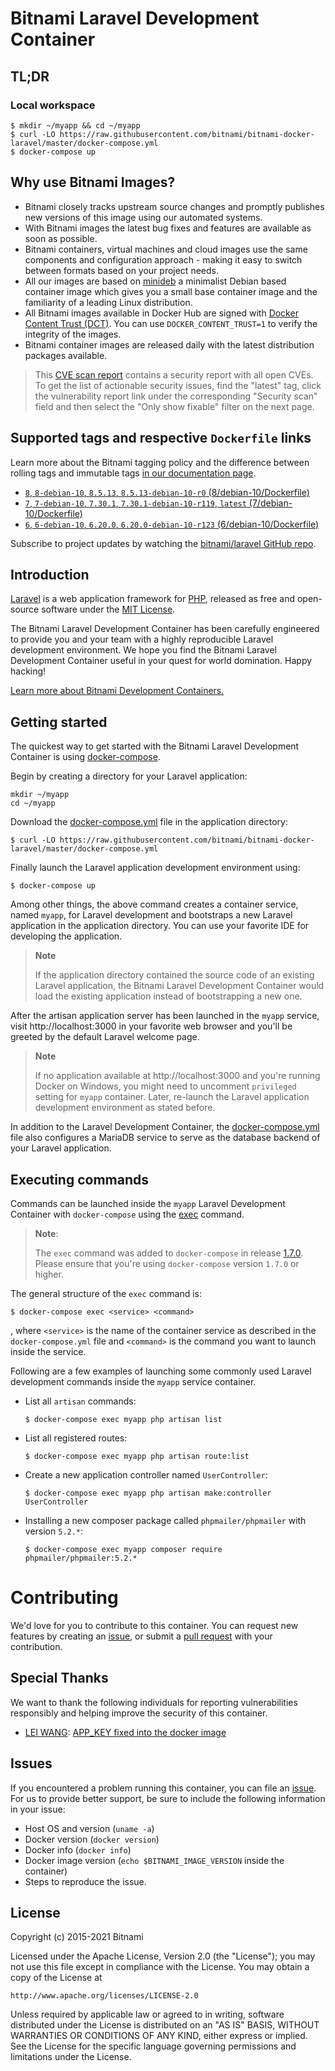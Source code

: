 
# Bitnami Laravel Development Container

## TL;DR

### Local workspace

```console
$ mkdir ~/myapp && cd ~/myapp
$ curl -LO https://raw.githubusercontent.com/bitnami/bitnami-docker-laravel/master/docker-compose.yml
$ docker-compose up
```

## Why use Bitnami Images?

* Bitnami closely tracks upstream source changes and promptly publishes new versions of this image using our automated systems.
* With Bitnami images the latest bug fixes and features are available as soon as possible.
* Bitnami containers, virtual machines and cloud images use the same components and configuration approach - making it easy to switch between formats based on your project needs.
* All our images are based on [minideb](https://github.com/bitnami/minideb) a minimalist Debian based container image which gives you a small base container image and the familiarity of a leading Linux distribution.
* All Bitnami images available in Docker Hub are signed with [Docker Content Trust (DCT)](https://docs.docker.com/engine/security/trust/content_trust/). You can use `DOCKER_CONTENT_TRUST=1` to verify the integrity of the images.
* Bitnami container images are released daily with the latest distribution packages available.


> This [CVE scan report](https://quay.io/repository/bitnami/laravel?tab=tags) contains a security report with all open CVEs. To get the list of actionable security issues, find the "latest" tag, click the vulnerability report link under the corresponding "Security scan" field and then select the "Only show fixable" filter on the next page.

## Supported tags and respective `Dockerfile` links

Learn more about the Bitnami tagging policy and the difference between rolling tags and immutable tags [in our documentation page](https://docs.bitnami.com/tutorials/understand-rolling-tags-containers/).


* [`8`, `8-debian-10`, `8.5.13`, `8.5.13-debian-10-r0` (8/debian-10/Dockerfile)](https://github.com/bitnami/bitnami-docker-laravel/blob/8.5.13-debian-10-r0/8/debian-10/Dockerfile)
* [`7`, `7-debian-10`, `7.30.1`, `7.30.1-debian-10-r119`, `latest` (7/debian-10/Dockerfile)](https://github.com/bitnami/bitnami-docker-laravel/blob/7.30.1-debian-10-r119/7/debian-10/Dockerfile)
* [`6`, `6-debian-10`, `6.20.0`, `6.20.0-debian-10-r123` (6/debian-10/Dockerfile)](https://github.com/bitnami/bitnami-docker-laravel/blob/6.20.0-debian-10-r123/6/debian-10/Dockerfile)

Subscribe to project updates by watching the [bitnami/laravel GitHub repo](https://github.com/bitnami/bitnami-docker-laravel).

## Introduction

[Laravel](https://laravel.com/) is a web application framework for [PHP](https://php.net), released as free and open-source software under the [MIT License](https://opensource.org/licenses/MIT).

The Bitnami Laravel Development Container has been carefully engineered to provide you and your team with a highly reproducible Laravel development environment. We hope you find the Bitnami Laravel Development Container useful in your quest for world domination. Happy hacking!

[Learn more about Bitnami Development Containers.](https://docs.bitnami.com/containers/how-to/use-bitnami-development-containers/)

## Getting started

The quickest way to get started with the Bitnami Laravel Development Container is using [docker-compose](https://docs.docker.com/compose/).

Begin by creating a directory for your Laravel application:

```console
mkdir ~/myapp
cd ~/myapp
```

Download the [docker-compose.yml](https://raw.githubusercontent.com/bitnami/bitnami-docker-laravel/master/docker-compose.yml) file in the application directory:

```console
$ curl -LO https://raw.githubusercontent.com/bitnami/bitnami-docker-laravel/master/docker-compose.yml
```

Finally launch the Laravel application development environment using:

```console
$ docker-compose up
```

Among other things, the above command creates a container service, named `myapp`, for Laravel development and bootstraps a new Laravel application in the application directory. You can use your favorite IDE for developing the application.

> **Note**
>
> If the application directory contained the source code of an existing Laravel application, the Bitnami Laravel Development Container would load the existing application instead of bootstrapping a new one.

After the artisan application server has been launched in the `myapp` service, visit http://localhost:3000 in your favorite web browser and you'll be greeted by the default Laravel welcome page.

> **Note**
>
> If no application available at http://localhost:3000 and you're running Docker on Windows, you might need to uncomment `privileged` setting for `myapp` container. Later, re-launch the Laravel application development environment as stated before.

In addition to the Laravel Development Container, the [docker-compose.yml](https://raw.githubusercontent.com/bitnami/bitnami-docker-laravel/master/docker-compose.yml) file also configures a MariaDB service to serve as the database backend of your Laravel application.

## Executing commands

Commands can be launched inside the `myapp` Laravel Development Container with `docker-compose` using the [exec](https://docs.docker.com/compose/reference/exec/) command.

> **Note**:
>
> The `exec` command was added to `docker-compose` in release [1.7.0](https://github.com/docker/compose/blob/master/CHANGELOG.md#170-2016-04-13). Please ensure that you're using `docker-compose` version `1.7.0` or higher.

The general structure of the `exec` command is:

```console
$ docker-compose exec <service> <command>
```

, where `<service>` is the name of the container service as described in the `docker-compose.yml` file and `<command>` is the command you want to launch inside the service.

Following are a few examples of launching some commonly used Laravel development commands inside the `myapp` service container.

- List all `artisan` commands:

  ```console
  $ docker-compose exec myapp php artisan list
  ```

- List all registered routes:

  ```console
  $ docker-compose exec myapp php artisan route:list
  ```

- Create a new application controller named `UserController`:

  ```console
  $ docker-compose exec myapp php artisan make:controller UserController
  ```

- Installing a new composer package called `phpmailer/phpmailer` with version `5.2.*`:

  ```console
  $ docker-compose exec myapp composer require phpmailer/phpmailer:5.2.*
  ```

# Contributing

We'd love for you to contribute to this container. You can request new features by creating an [issue](https://github.com/bitnami/bitnami-docker-laravel/issues), or submit a [pull request](https://github.com/bitnami/bitnami-docker-laravel/pulls) with your contribution.

## Special Thanks

We want to thank the following individuals for reporting vulnerabilities responsibly and helping improve the security of this container.

- [LEI WANG](`https://github.com/ssst0n3): [APP_KEY fixed into the docker image](https://github.com/bitnami/bitnami-docker-laravel/issues/139)

## Issues

If you encountered a problem running this container, you can file an [issue](https://github.com/bitnami/bitnami-docker-laravel/issues/new). For us to provide better support, be sure to include the following information in your issue:

- Host OS and version (`uname -a`)
- Docker version (`docker version`)
- Docker info (`docker info`)
- Docker image version (`echo $BITNAMI_IMAGE_VERSION` inside the container)
- Steps to reproduce the issue.

## License

Copyright (c) 2015-2021 Bitnami

Licensed under the Apache License, Version 2.0 (the "License");
you may not use this file except in compliance with the License.
You may obtain a copy of the License at

    http://www.apache.org/licenses/LICENSE-2.0

Unless required by applicable law or agreed to in writing, software
distributed under the License is distributed on an "AS IS" BASIS,
WITHOUT WARRANTIES OR CONDITIONS OF ANY KIND, either express or implied.
See the License for the specific language governing permissions and
limitations under the License.
